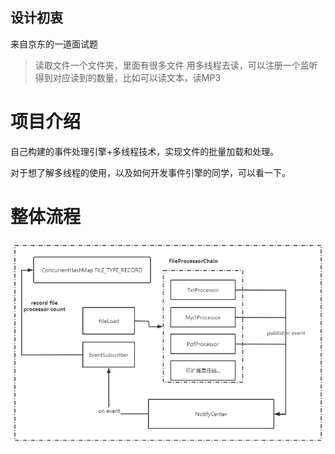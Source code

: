 ## 设计初衷

来自京东的一道面试题

> 读取文件一个文件夹，里面有很多文件
> 用多线程去读，可以注册一个监听得到对应读到的数量，比如可以读文本，读MP3

# 项目介绍

自己构建的事件处理引擎+多线程技术，实现文件的批量加载和处理。

对于想了解多线程的使用，以及如何开发事件引擎的同学，可以看一下。

# 整体流程

![image-20201013234135730](README.assets/image-20201013234135730.png)